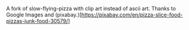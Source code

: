A fork of slow-flying-pizza with clip art instead of ascii art.
Thanks to Google Images and (pixabay.)[https://pixabay.com/en/pizza-slice-food-pizzas-junk-food-30579/]
